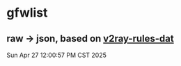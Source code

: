# gfwlist
## raw -> json, based on [v2ray-rules-dat](https://github.com/Loyalsoldier/v2ray-rules-dat)
Sun Apr 27 12:00:57 PM CST 2025

